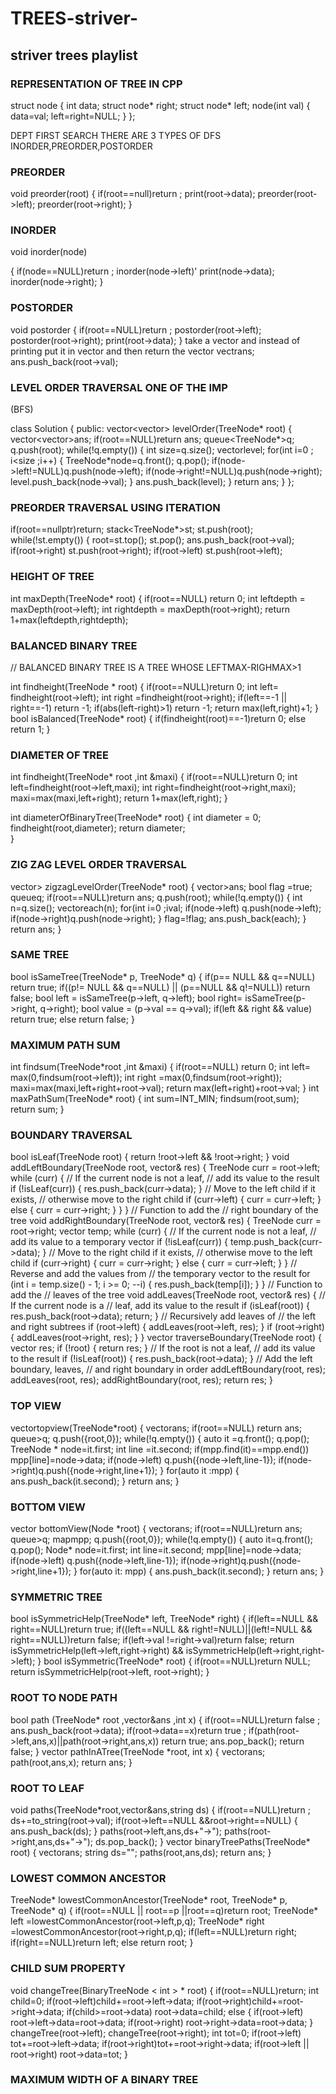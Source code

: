# TREES-striver-
<h2> striver trees playlist </h2>

 
 <h3>REPRESENTATION OF TREE IN CPP </h3>

struct node
{
int data;
struct node* right;
struct node* left;
node(int val)
{
data=val;
left=right=NULL;
}
};

DEPT FIRST SEARCH 
THERE ARE 3 TYPES OF DFS INORDER,PREORDER,POSTORDER

 <h3> PREORDER </h3>

void preorder(root)
{
  if(root==null)return ;
  print(root->data);
  preorder(root->left);
  preorder(root->right);
}

<h3>INORDER</h3>

void inorder(node)

{
  if(node==NULL)return ;
  inorder(node->left)'
  print(node->data);
  inorder(node->right);
}

<h3>POSTORDER</h3>

void postorder
{
  if(root==NULL)return ;
  postorder(root->left);
  postorder(root->right);
  print(root->data);
}
take a vector and instead of printing put it in vector and then return the vector
vectr<int>ans;
ans.push_back(root->val);


<h3>LEVEL ORDER TRAVERSAL ONE OF THE IMP</h3>
(BFS)

class Solution {
public:
    vector<vector<int>> levelOrder(TreeNode* root) {
        vector<vector<int>>ans;
        if(root==NULL)return ans;
        queue<TreeNode*>q;
        q.push(root);
        while(!q.empty())
        {
            int size=q.size();
            vector<int>level;
            for(int i=0 ; i<size ;i++)
            {
                TreeNode*node=q.front();
                q.pop();
                if(node->left!=NULL)q.push(node->left);
                if(node->right!=NULL)q.push(node->right);
                level.push_back(node->val);
            }
            ans.push_back(level);
        }
        return ans;
    }
};

<h3>PREORDER TRAVERSAL USING ITERATION</h3>

if(root==nullptr)return;
       stack<TreeNode*>st;
       st.push(root);
       while(!st.empty())
       {
        root=st.top();
        st.pop();
        ans.push_back(root->val);
        if(root->right) st.push(root->right);
        if(root->left) st.push(root->left);


 <h3>HEIGHT OF TREE</h3> 

   int maxDepth(TreeNode* root) {
        if(root==NULL) return 0;
        int leftdepth = maxDepth(root->left);
        int rightdepth = maxDepth(root->right);
        return 1+max(leftdepth,rightdepth);


<h3>BALANCED BINARY TREE </h3>
// BALANCED BINARY TREE IS A TREE WHOSE LEFTMAX-RIGHMAX>1

int findheight(TreeNode * root)
    {
        if(root==NULL)return 0;
        int left= findheight(root->left);
        int right =findheight(root->right);
        if(left==-1 || right==-1) return -1;
        if(abs(left-right)>1) return -1;
        return max(left,right)+1;
    }
    bool isBalanced(TreeNode* root) {
        if(findheight(root)==-1)return 0;
        else return 1;
    }

<h3>DIAMETER OF TREE</h3>
int findheight(TreeNode* root ,int &maxi)
{
 if(root==NULL)return 0;
 int left=findheight(root->left,maxi);
 int right=findheight(root->right,maxi);
 maxi=max(maxi,left+right);
 return 1+max(left,right);
 }
 
 int diameterOfBinaryTree(TreeNode* root) {
        int diameter = 0;
        findheight(root,diameter);
        return diameter;       
    }
<h3>ZIG ZAG LEVEL ORDER TRAVERSAL</h3>
vector<vector<int>> zigzagLevelOrder(TreeNode* root) {
        vector<vector<int>>ans;
        bool flag =true;
        queue<TreeNode*>q;
        if(root==NULL)return ans;
        q.push(root);
        while(!q.empty())
        {
            int n=q.size();
            vector<int>each(n);
            for(int i=0 ;i<n ; i++)
            {
                TreeNode *node=q.front();
                q.pop();
                int index= flag?i:(n-i-1);
                each[index]=node->val;
                if(node->left) q.push(node->left);
                if(node->right)q.push(node->right);
            }
            flag=!flag;
            ans.push_back(each);
        }
        return ans; }          
    <h3>SAME TREE </h3>
    bool isSameTree(TreeNode* p, TreeNode* q) {
        if(p== NULL && q==NULL) return true;
        if((p!= NULL && q==NULL) || (p==NULL && q!=NULL)) return false;
        bool left = isSameTree(p->left, q->left);
        bool right= isSameTree(p->right, q->right);
        bool value = (p->val == q->val);     
        if(left && right && value) return true;
        else return false;
    }
    <h3>MAXIMUM PATH SUM </h3>
     int findsum(TreeNode*root ,int &maxi)
     {
        if(root==NULL) return  0;
        int left= max(0,findsum(root->left));
        int right =max(0,findsum(root->right));
        maxi=max(maxi,left+right+root->val);
        return max(left+right)+root->val;
     }
     int maxPathSum(TreeNode* root) {
        int sum=INT_MIN;
        findsum(root,sum);
        return sum;
    }
<h3>BOUNDARY TRAVERSAL </h3>
 bool isLeaf(TreeNode root) {
    return !root->left && !root->right;
    }
    void addLeftBoundary(TreeNode root, vector<int>& res) {
        TreeNode curr = root->left;
        while (curr) {
            // If the current node is not a leaf,
            // add its value to the result
            if (!isLeaf(curr)) {
                res.push_back(curr->data);
            }
            // Move to the left child if it exists,
            // otherwise move to the right child
            if (curr->left) {
                curr = curr->left;
            } else {
                curr = curr->right;
            }
        }
    }
    // Function to add the
    // right boundary of the tree
    void addRightBoundary(TreeNode root, vector<int>& res) {
        TreeNode curr = root->right;
        vector<int> temp;
        while (curr) {
            // If the current node is not a leaf,
            // add its value to a temporary vector
            if (!isLeaf(curr)) {
                temp.push_back(curr->data);
            }
            // Move to the right child if it exists,
            // otherwise move to the left child
            if (curr->right) {
                curr = curr->right;
            } else {
                curr = curr->left;
            }
        }
        // Reverse and add the values from
        // the temporary vector to the result
        for (int i = temp.size() - 1; i >= 0; --i) {
            res.push_back(temp[i]);
        }
    }
    // Function to add the
    // leaves of the tree
    void addLeaves(TreeNode root, vector<int>& res) {
        // If the current node is a
        // leaf, add its value to the result
        if (isLeaf(root)) {
            res.push_back(root->data);
            return;
        }
        // Recursively add leaves of
        // the left and right subtrees
        if (root->left) {
            addLeaves(root->left, res);
        }
        if (root->right) {
            addLeaves(root->right, res);
        }
    }
vector<int> traverseBoundary(TreeNode root)
{
        vector<int> res;
        if (!root) {
            return res;
        }
        // If the root is not a leaf,
        // add its value to the result
        if (!isLeaf(root)) {
            res.push_back(root->data);
        }
        // Add the left boundary, leaves,
        // and right boundary in order
        addLeftBoundary(root, res);
        addLeaves(root, res);
        addRightBoundary(root, res);
        return res;
    }
<h3>TOP VIEW</h3>
vector<int>topview(TreeNode*root)
{
 vector<int>ans;
 if(root==NULL) return ans;
 queue<pair<TreeNode* ,int>>q;
 q.push({root,0});
 while(!q.empty())
 {
  auto it =q.front();
  q.pop();
  TreeNode * node=it.first;
  int line =it.second;
  if(mpp.find(it)==mpp.end()) mpp[line]=node->data;
  if(node->left) q.push({node->left,line-1});
  if(node->right)q.push({node->right,line+1});
  }
  for(auto it :mpp)
    {
        ans.push_back(it.second);
    }
    return ans;
   }
  <h3>BOTTOM VIEW</h3>
    vector <int> bottomView(Node *root) {
        vector<int>ans;
        if(root==NULL)return ans;
        queue<pair<Node*,int>>q;
        map<int,int>mpp;
        q.push({root,0});
        while(!q.empty())
        {
            auto it=q.front();
            q.pop();
            Node* node=it.first;
            int line=it.second;
            mpp[line]=node->data;
            if(node->left) q.push({node->left,line-1});
            if(node->right)q.push({node->right,line+1});
        }
        for(auto it: mpp)
        {
            ans.push_back(it.second);
        }
        return ans;
    }
    <h3>SYMMETRIC TREE </h3>
     bool isSymmetricHelp(TreeNode* left, TreeNode* right) {
       if(left==NULL && right==NULL)return true;
       if((left==NULL && right!=NULL)||(left!=NULL && right==NULL))return false;
       if(left->val !=right->val)return false;
       return isSymmetricHelp(left->left,right->right) && 
              isSymmetricHelp(left->right,right->left);
    }
    bool isSymmetric(TreeNode* root) {
        if(root==NULL)return NULL;
        return isSymmetricHelp(root->left, root->right);
    }
 <h3>ROOT TO NODE PATH</h3>
 bool path (TreeNode<int>* root ,vector<int>&ans ,int x)
{
	if(root==NULL)return false ;
	ans.push_back(root->data);
	if(root->data==x)return true ;
	if(path(root->left,ans,x)||path(root->right,ans,x)) return true;
	ans.pop_back();
	return false;
}
vector<int> pathInATree(TreeNode<int> *root, int x)
{
    vector<int>ans;
	path(root,ans,x);
	return ans;
}
<h3>ROOT TO LEAF</h3>
 void paths(TreeNode*root,vector<string>&ans,string ds)
    {
        if(root==NULL)return ;
        ds+=to_string(root->val);
        if(root->left==NULL &&root->right==NULL)
        {
            ans.push_back(ds);
        }
        paths(root->left,ans,ds+"->");
        paths(root->right,ans,ds+"->");
        ds.pop_back();
    }
    vector<string> binaryTreePaths(TreeNode* root) {
        vector<string>ans;
        string ds="";
        paths(root,ans,ds);
        return ans;
    }
<h3>LOWEST COMMON ANCESTOR</h3>
    TreeNode* lowestCommonAncestor(TreeNode* root, TreeNode* p, TreeNode* q) {
        if(root==NULL || root==p ||root==q)return root;
        TreeNode* left =lowestCommonAncestor(root->left,p,q);
        TreeNode* right =lowestCommonAncestor(root->right,p,q);
        if(left==NULL)return right;
        if(right==NULL)return left;
        else return root;
    }
<H3>CHILD SUM PROPERTY</H3>
void changeTree(BinaryTreeNode < int > * root) {
    if(root==NULL)return;
    int child=0;
    if(root->left)child+=root->left->data;
    if(root->right)child+=root->right->data;
    if(child>=root->data) root->data=child;
    else
    {
        if(root->left) root->left->data=root->data;
        if(root->right) root->right->data=root->data;
    }
    changeTree(root->left);
    changeTree(root->right);
    int tot=0;
    if(root->left) tot+=root->left->data;
    if(root->right)tot+=root->right->data;
    if(root->left || root->right) root->data=tot;
}  
<H3> MAXIMUM WIDTH OF A BINARY TREE</H3>


